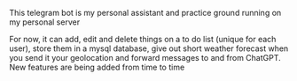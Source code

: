 This telegram bot is my personal assistant and practice ground running on my personal server

For now, it can add, edit and delete things on a to do list (unique for each user), store them in a mysql database, give out short weather forecast when you send it your geolocation and forward messages to and from ChatGPT. New features are being added from time to time
